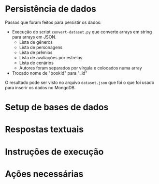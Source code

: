 # Persistência de dados

Passos que foram feitos para persistir os dados:
- Execução do script `convert-dataset.py` que converte arrays em string para arrays em JSON.
    - Lista de gêneros
    - Lista de personagens
    - Lista de prêmios
    - Lista de avaliações por estrelas
    - Lista de cenários
    - Autores foram separados por vírgula e colocados numa array
- Trocado nome de "bookId" para "_id"

O resultado pode ser visto no arquivo `dataset.json` que foi o que foi usado para inserir os dados no MongoDB.

# Setup de bases de dados



# Respostas textuais

# Instruções de execução

# Ações necessárias